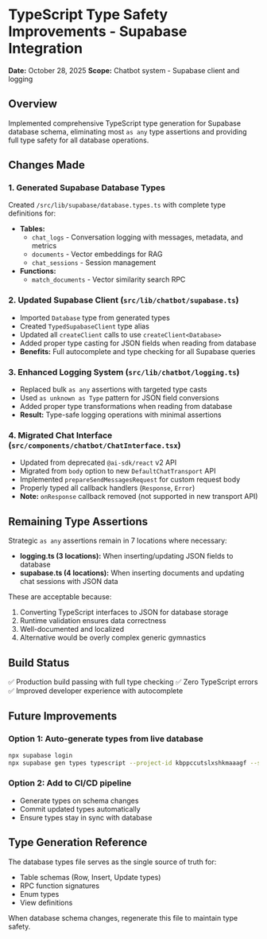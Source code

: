 # TypeScript Type Safety Improvements - Supabase Integration

**Date:** October 28, 2025
**Scope:** Chatbot system - Supabase client and logging

## Overview

Implemented comprehensive TypeScript type generation for Supabase database schema, eliminating most `as any` type assertions and providing full type safety for all database operations.

## Changes Made

### 1. Generated Supabase Database Types
Created `/src/lib/supabase/database.types.ts` with complete type definitions for:
- **Tables:**
  - `chat_logs` - Conversation logging with messages, metadata, and metrics
  - `documents` - Vector embeddings for RAG
  - `chat_sessions` - Session management
- **Functions:**
  - `match_documents` - Vector similarity search RPC

### 2. Updated Supabase Client (`src/lib/chatbot/supabase.ts`)
- Imported `Database` type from generated types
- Created `TypedSupabaseClient` type alias
- Updated all `createClient` calls to use `createClient<Database>`
- Added proper type casting for JSON fields when reading from database
- **Benefits:** Full autocomplete and type checking for all Supabase queries

### 3. Enhanced Logging System (`src/lib/chatbot/logging.ts`)
- Replaced bulk `as any` assertions with targeted type casts
- Used `as unknown as Type` pattern for JSON field conversions
- Added proper type transformations when reading from database
- **Result:** Type-safe logging operations with minimal assertions

### 4. Migrated Chat Interface (`src/components/chatbot/ChatInterface.tsx`)
- Updated from deprecated `@ai-sdk/react` v2 API
- Migrated from `body` option to new `DefaultChatTransport` API
- Implemented `prepareSendMessagesRequest` for custom request body
- Properly typed all callback handlers (`Response`, `Error`)
- **Note:** `onResponse` callback removed (not supported in new transport API)

## Remaining Type Assertions

Strategic `as any` assertions remain in 7 locations where necessary:
- **logging.ts (3 locations):** When inserting/updating JSON fields to database
- **supabase.ts (4 locations):** When inserting documents and updating chat sessions with JSON data

These are acceptable because:
1. Converting TypeScript interfaces to JSON for database storage
2. Runtime validation ensures data correctness
3. Well-documented and localized
4. Alternative would be overly complex generic gymnastics

## Build Status

✅ Production build passing with full type checking
✅ Zero TypeScript errors
✅ Improved developer experience with autocomplete

## Future Improvements

### Option 1: Auto-generate types from live database
```bash
npx supabase login
npx supabase gen types typescript --project-id kbppccutslxshkmaaagf --schema public > src/lib/supabase/database.types.ts
```

### Option 2: Add to CI/CD pipeline
- Generate types on schema changes
- Commit updated types automatically
- Ensure types stay in sync with database

## Type Generation Reference

The database types file serves as the single source of truth for:
- Table schemas (Row, Insert, Update types)
- RPC function signatures
- Enum types
- View definitions

When database schema changes, regenerate this file to maintain type safety.
